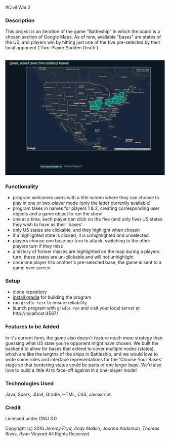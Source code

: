 #Civil War 2


### Description

This project is an iteration of the game "Battleship" in which the board is a chosen section of Google Maps. As of now, available "bases" are states of the US, and players win by hitting just one of the five pre-selected by their local opponent ('Two-Player Sudden Death').

&nbsp;&nbsp;&nbsp;&nbsp;&nbsp;&nbsp;&nbsp;&nbsp;&nbsp;&nbsp;&nbsp;&nbsp;&nbsp;&nbsp;&nbsp;![Base Selection Page](Screenshots/select_bases.png?raw=true "Base Selection Page")


### Functionality

* program welcomes users with a title screen where they can choose to play in one or two-player mode (only the latter currently available)
* program takes in names for players 1 &amp; 2, creating corresponding user objects and a game object to run the show
* one at a time, each player can click on the five (and only five) US states they wish to have as their 'bases'
* only US states are clickable, and they highlight when chosen
* if a highlighted state is clicked, it is unhighlighted and unselected
* players choose one base per turn to attack, switching to the other players turn if they miss
* a history of former misses are highlighted on the map during a players turn, these states are un-clickable and will not unhighlight
* once one player hits another's pre-selected base, the game is sent to a game over screen

### Setup

* clone repository
* [install gradle](https://gradle.org/gradle-download/?_ga=1.156561343.568755268.1470681169) for building the program
* run  `gradle test` to ensure reliability
* launch program with `gradle run` and visit your local server at http://localhost:4567/


### Features to be Added

In it's current form, the game also doesn't feature much more strategy than guessing what US state you're opponent might have chosen. We built the backend to allow for bases that extend to cover multiple nodes (states), which are like the lengths of the ships in Battleship, and we would love to write some rules and interface representations for the 'Choose Your Bases' stage so that bordering states could be parts of one larger base. We'd also love to build a little AI to face-off against in a one-player mode!


### Technologies Used

Java, Spark, JUnit, Gradle, HTML, CSS, Javascript.


### Credit

Licensed under GNU 3.0

Copyright (c) 2016 _Jeremy Fryd, Andy Malkin, Joanna Anderson, Thomas Rivas, Ryan Vinyard_ All Rights Reserved.
